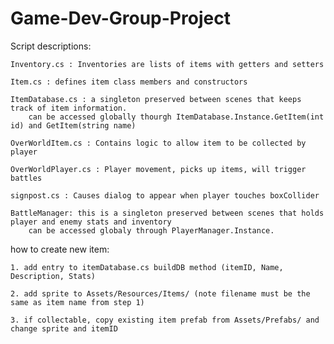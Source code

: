 # Game-Dev-Group-Project


Script descriptions:

	Inventory.cs : Inventories are lists of items with getters and setters
	
	Item.cs : defines item class members and constructors
	
	ItemDatabase.cs : a singleton preserved between scenes that keeps track of item information. 
		can be accessed globally thourgh ItemDatabase.Instance.GetItem(int id) and GetItem(string name)
		
	OverWorldItem.cs : Contains logic to allow item to be collected by player
	
	OverWorldPlayer.cs : Player movement, picks up items, will trigger battles
	
	signpost.cs : Causes dialog to appear when player touches boxCollider
	
	BattleManager: this is a singleton preserved between scenes that holds player and enemy stats and inventory
		can be accessed globaly through PlayerManager.Instance.


how to create new item:

	1. add entry to itemDatabase.cs buildDB method (itemID, Name, Description, Stats)
	
	2. add sprite to Assets/Resources/Items/ (note filename must be the same as item name from step 1)
	
	3. if collectable, copy existing item prefab from Assets/Prefabs/ and change sprite and itemID

